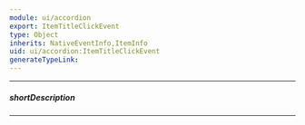 ```yaml
---
module: ui/accordion
export: ItemTitleClickEvent
type: Object
inherits: NativeEventInfo,ItemInfo
uid: ui/accordion:ItemTitleClickEvent
generateTypeLink: 
---
```

---
##### shortDescription
<!-- Description goes here -->

---
<!-- Description goes here -->